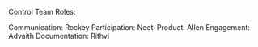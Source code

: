 Control Team Roles:

Communication: Rockey
Participation: Neeti
Product: Allen
Engagement: Advaith
Documentation: Rithvi
